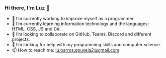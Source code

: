 ### Hi there, I'm Luz 👋

- 🔭 I’m currently working to improve myself as a programmer.
- 🌱 I’m currently learning information technology and the languages: HTML, CSS, JS and C#.
- 👯 I’m looking to collaborate on GitHub, Teams, Discord and different projects.
- 🤔 I’m looking for help with my programming skills and computer science.
- 📫 How to reach me: lu.barros.gouveia2@gmail.com

